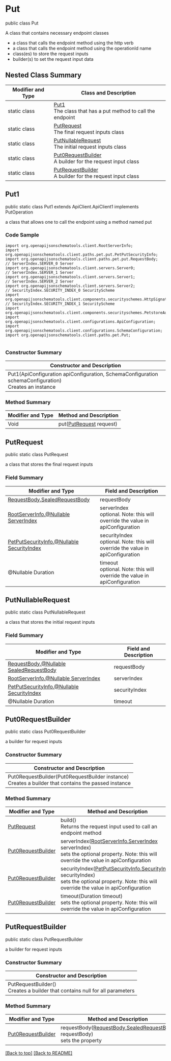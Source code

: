 # Put

public class Put

A class that contains necessary endpoint classes
- a class that calls the endpoint method using the http verb
- a class that calls the endpoint method using the operationId name
- class(es) to store the request inputs
- builder(s) to set the request input data

## Nested Class Summary
| Modifier and Type | Class and Description |
| ----------------- | --------------------- |
| static class | [Put1](#put1)<br>The class that has a put method to call the endpoint |
| static class | [PutRequest](#putrequest)<br>The final request inputs class |
| static class | [PutNullableRequest](#putnullablerequest)<br>The initial request inputs class |
| static class | [Put0RequestBuilder](#put0requestbuilder)<br>A builder for the request input class |
| static class | [PutRequestBuilder](#putrequestbuilder)<br>A builder for the request input class |

## Put1
public static class Put1 extends ApiClient.ApiClient1 implements PutOperation<br>

a class that allows one to call the endpoint using a method named put

### Code Sample
```
import org.openapijsonschematools.client.RootServerInfo;
import org.openapijsonschematools.client.paths.pet.put.PetPutSecurityInfo;
import org.openapijsonschematools.client.paths.pet.put.RequestBody;
// ServerIndex.SERVER_0 Server
import org.openapijsonschematools.client.servers.Server0;
// ServerIndex.SERVER_1 Server
import org.openapijsonschematools.client.servers.Server1;
// ServerIndex.SERVER_2 Server
import org.openapijsonschematools.client.servers.Server2;
// SecurityIndex.SECURITY_INDEX_0 SecurityScheme
import org.openapijsonschematools.client.components.securityschemes.HttpSignatureTest;
// SecurityIndex.SECURITY_INDEX_1 SecurityScheme
import org.openapijsonschematools.client.components.securityschemes.PetstoreAuth;
import org.openapijsonschematools.client.configurations.ApiConfiguration;
import org.openapijsonschematools.client.configurations.SchemaConfiguration;
import org.openapijsonschematools.client.paths.pet.Put;


```
### Constructor Summary
| Constructor and Description |
| --------------------------- |
| Put1(ApiConfiguration apiConfiguration, SchemaConfiguration schemaConfiguration)<br>Creates an instance |

### Method Summary
| Modifier and Type | Method and Description |
| ----------------- | ---------------------- |
| Void | put([PutRequest](#putrequest) request) |

## PutRequest
public static class PutRequest<br>

a class that stores the final request inputs

### Field Summary
| Modifier and Type | Field and Description |
| ----------------- | --------------------- |
| [RequestBody.SealedRequestBody](../../paths/pet/put/RequestBody.md#sealedrequestbody) | requestBody |
| [RootServerInfo.@Nullable ServerIndex](../../RootServerInfo.md#serverindex) | serverIndex<br>optional. Note: this will override the value in apiConfiguration |
| [PetPutSecurityInfo.@Nullable SecurityIndex](../../paths/pet/put/PetPutSecurityInfo.md#securityindex) | securityIndex<br>optional. Note: this will override the value in apiConfiguration |
| @Nullable Duration | timeout<br>optional. Note: this will override the value in apiConfiguration |

## PutNullableRequest
public static class PutNullableRequest<br>

a class that stores the initial request inputs

### Field Summary
| Modifier and Type | Field and Description |
| ----------------- | --------------------- |
| [RequestBody.@Nullable SealedRequestBody](../../paths/pet/put/RequestBody.md#sealedrequestbody) | requestBody |
| [RootServerInfo.@Nullable ServerIndex](../../RootServerInfo.md#serverindex) | serverIndex |
| [PetPutSecurityInfo.@Nullable SecurityIndex](../../paths/pet/put/PetPutSecurityInfo.md#securityindex) | securityIndex |
| @Nullable Duration | timeout |

## Put0RequestBuilder
public static class Put0RequestBuilder<br>

a builder for request inputs

### Constructor Summary
| Constructor and Description |
| --------------------------- |
| Put0RequestBuilder(Put0RequestBuilder instance)<br>Creates a builder that contains the passed instance |

### Method Summary
| Modifier and Type | Method and Description |
| ----------------- | ---------------------- |
| [PutRequest](#putrequest) | build()<br>Returns the request input used to call an endpoint method |
| [Put0RequestBuilder](#put0requestbuilder) | serverIndex([RootServerInfo.ServerIndex](../../RootServerInfo.md#serverindex) serverIndex)<br>sets the optional property. Note: this will override the value in apiConfiguration |
| [Put0RequestBuilder](#put0requestbuilder) | securityIndex([PetPutSecurityInfo.SecurityIndex](../../paths/pet/put/PetPutSecurityInfo.md#securityindex) securityIndex)<br>sets the optional property. Note: this will override the value in apiConfiguration |
| [Put0RequestBuilder](#put0requestbuilder) | timeout(Duration timeout)<br>sets the optional property. Note: this will override the value in apiConfiguration |

## PutRequestBuilder
public static class PutRequestBuilder<br>

a builder for request inputs

### Constructor Summary
| Constructor and Description |
| --------------------------- |
| PutRequestBuilder()<br>Creates a builder that contains null for all parameters |

### Method Summary
| Modifier and Type | Method and Description |
| ----------------- | ---------------------- |
| [Put0RequestBuilder](#put0requestbuilder) | requestBody([RequestBody.SealedRequestBody](../../paths/pet/put/RequestBody.md#sealedrequestbody) requestBody)<br>sets the property |

[[Back to top]](#top) [[Back to README]](../../../README.md)
